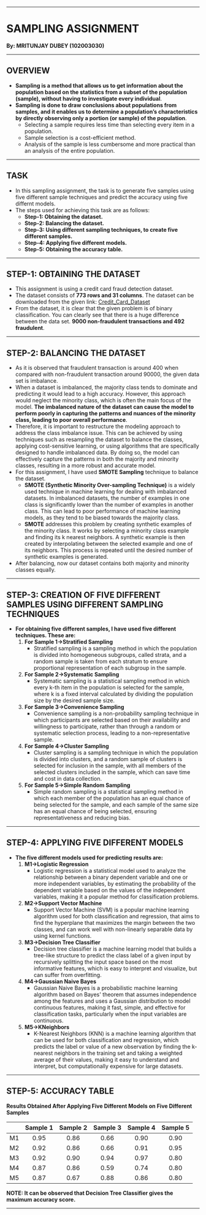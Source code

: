 - - - - - - - - - - - - - - - - - - - - - - - - - - - - - - - - - - - - - - - - - - - - - - - - - - - - - - - - - - - - - - - - - - - - - - - - - - - - - - - - - - - -
# SAMPLING ASSIGNMENT 
**By: MRITUNJAY DUBEY (102003030)**
- - - - - - - - - - - - - - - - - - - - - - - - - - - - - - - - - - - - - - - - - - - - - - - - - - - - - - - - - - - - - - - - - - - - - - - - - - - - - - - - - - - - 
## OVERVIEW
* **Sampling is a method that allows us to get information about the population based on the statistics from a subset of the population (sample), without having to investigate every individual**.
* **Sampling is done to draw conclusions about populations from samples, and it enables us to determine a population’s characteristics by directly observing only a portion (or sample) of the population**. 
  * Selecting a sample requires less time than selecting every item in a population.
  * Sample selection is a cost-efficient method.
  * Analysis of the sample is less cumbersome and more practical than an analysis of the entire population.
- - - - - - - - - - - - - - - - - - - - - - - - - - - - - - - - - - - - - - - - - - - - - - - - - - - - - - - - - - - - - - - - - - - - - - - - - - - - - - - - - - - - 
## TASK
* In this sampling assignment, the task is to generate five samples using five different sample techniques and predict the accuracy using five differnt models.
* The steps used for achieving this task are as follows: 
  * **Step-1: Obtaining the dataset.**
  * **Step-2: Balancing the dataset.** 
  * **Step-3: Using different sampling techniques, to create five different samples.**
  * **Step-4: Applying five different models.**
  * **Step-5: Obtaining the accuracy table.**
- - - - - - - - - - - - - - - - - - - - - - - - - - - - - - - - - - - - - - - - - - - - - - - - - - - - - - - - - - - - - - - - - - - - - - - - - - - - - - - - - - - -
## **STEP-1: OBTAINING THE DATASET**
* This assignment is using a credit card fraud detection dataset.
* The dataset consists of **773 rows and 31 columns**. The dataset can be downloaded from the given link: [Credit_Card_Dataset](https://github.com/mritunjay-07/102003030_Sampling_Assignment/blob/main/Creditcard_data.csv)
* From the dataset, it is clear that the given problem is of binary classification. You can clearly see that there is a huge difference between the data set. **9000 non-fraudulent transactions and 492 fraudulent**.
- - - - - - - - - - - - - - - - - - - - - - - - - - - - - - - - - - - - - - - - - - - - - - - - - - - - - - - - - - - - - - - - - - - - - - - - - - - - - - - - - - - -
## **STEP-2: BALANCING THE DATASET**
* As it is observed that fraudulent transaction is around 400 when compared with non-fraudulent transaction around 90000, the given data set is imbalance.
* When a dataset is imbalanced, the majority class tends to dominate and predicting it would lead to a high accuracy. However, this approach would neglect the minority class, which is often the main focus of the model. **The imbalanced nature of the dataset can cause the model to perform poorly in capturing the patterns and nuances of the minority class, leading to poor overall performance**.
* Therefore, it is important to restructure the modeling approach to address the class imbalance issue. This can be achieved by using techniques such as resampling the dataset to balance the classes, applying cost-sensitive learning, or using algorithms that are specifically designed to handle imbalanced data. By doing so, the model can effectively capture the patterns in both the majority and minority classes, resulting in a more robust and accurate model.
* For this assignment, I have used **SMOTE Sampling** technique to balance the dataset.
  * **SMOTE (Synthetic Minority Over-sampling Technique)** is a widely used technique in machine learning for dealing with imbalanced datasets. In imbalanced datasets, the number of examples in one class is significantly lower than the number of examples in another class. This can lead to poor performance of machine learning models, as they tend to be biased towards the majority class.
  * **SMOTE** addresses this problem by creating synthetic examples of the minority class. It works by selecting a minority class example and finding its k nearest neighbors. A synthetic example is then created by interpolating between the selected example and one of its neighbors. This process is repeated until the desired number of synthetic examples is generated.
* After balancing, now our dataset contains both majority and minority classes equally.
- - - - - - - - - - - - - - - - - - - - - - - - - - - - - - - - - - - - - - - - - - - - - - - - - - - - - - - - - - - - - - - - - - - - - - - - - - - - - - - - - - - -
## **STEP-3: CREATION OF FIVE DIFFERENT SAMPLES USING DIFFERENT SAMPLING TECHNIQUES**
* **For obtaining five different samples, I have used five different techniques. These are:**
  1. **For Sample 1->Stratified Sampling**
     * Stratified sampling is a sampling method in which the population is divided into homogeneous subgroups, called strata, and a random sample is taken from each stratum to ensure proportional representation of each subgroup in the sample.  
  2. **For Sample 2->Systematic Sampling**
     * Systematic sampling is a statistical sampling method in which every k-th item in the population is selected for the sample, where k is a fixed interval calculated by dividing the population size by the desired sample size.
  3. **For Sample 3->Convenience Sampling**
     * Convenience sampling is a non-probability sampling technique in which participants are selected based on their availability and willingness to participate, rather than through a random or systematic selection process, leading to a non-representative sample.
  4. **For Sample 4->Cluster Sampling**
     * Cluster sampling is a sampling technique in which the population is divided into clusters, and a random sample of clusters is selected for inclusion in the sample, with all members of the selected clusters included in the sample, which can save time and cost in data collection.
  5. **For Sample 5->Simple Random Sampling**
     * Simple random sampling is a statistical sampling method in which each member of the population has an equal chance of being selected for the sample, and each sample of the same size has an equal chance of being selected, ensuring representativeness and reducing bias.
- - - - - - - - - - - - - - - - - - - - - - - - - - - - - - - - - - - - - - - - - - - - - - - - - - - - - - - - - - - - - - - - - - - - - - - - - - - - - - - - - - - -
## **STEP-4: APPLYING FIVE DIFFERENT MODELS**
* **The five different models used for predicting results are:**
  1. **M1->Logistic Regression**
     * Logistic regression is a statistical model used to analyze the relationship between a binary dependent variable and one or more independent variables, by estimating the probability of the dependent variable based on the values of the independent variables, making it a popular method for classification problems.
  2. **M2->Support Vector Machine**
     * Support Vector Machine (SVM) is a popular machine learning algorithm used for both classification and regression, that aims to find the hyperplane that maximizes the margin between the two classes, and can work well with non-linearly separable data by using kernel functions.
  3. **M3->Decision Tree Classifier**
     * Decision tree classifier is a machine learning model that builds a tree-like structure to predict the class label of a given input by recursively splitting the input space based on the most informative features, which is easy to interpret and visualize, but can suffer from overfitting.
  4. **M4->Gaussian Naive Bayes**
     * Gaussian Naive Bayes is a probabilistic machine learning algorithm based on Bayes' theorem that assumes independence among the features and uses a Gaussian distribution to model continuous features, making it fast, simple, and effective for classification tasks, particularly when the input variables are continuous.
  5. **M5->KNeighbors**
     * K-Nearest Neighbors (KNN) is a machine learning algorithm that can be used for both classification and regression, which predicts the label or value of a new observation by finding the k-nearest neighbors in the training set and taking a weighted average of their values, making it easy to understand and interpret, but computationally expensive for large datasets.
- - - - - - - - - - - - - - - - - - - - - - - - - - - - - - - - - - - - - - - - - - - - - - - - - - - - - - - - - - - - - - - - - - - - - - - - - - - - - - - - - - - -
## **STEP-5: ACCURACY TABLE**
**Results Obtained After Applying Five Different Models on Five Different Samples** 
 
 ||Sample 1|Sample 2|Sample 3|Sample 4|Sample 5|
  | :----: |:--------------------:|:------------:|:------------:|:---------------:|:---------------:|
  | M1 | 0.95 | 0.86 | 0.66 | 0.90 | 0.90 |
  | M2 | 0.92 | 0.86  | 0.66 | 0.91 | 0.95 |
  | M3 | 0.92 | 0.90 | 0.94 | 0.97 | 0.80 |
  | M4 | 0.87 | 0.86  | 0.59 | 0.74 | 0.80 | 
  | M5 | 0.87 | 0.67 | 0.88 | 0.86 | 0.80 | 
  
**NOTE: It can be observed that Decision Tree Classifier gives the maximum accuracy score.**
- - - - - - - - - - - - - - - - - - - - - - - - - - - - - - - - - - - - - - - - - - - - - - - - - - - - - - - - - - - - - - - - - - - - - - - - - - - - - - - - - - - 
